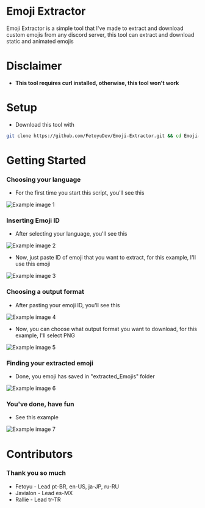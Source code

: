 # Emoji Extractor
Emoji Extractor is a simple tool that I've made to extract and download custom emojis from any discord server, this tool can extract and download static and animated emojis

# Disclaimer
- **This tool requires curl installed, otherwise, this tool won't work**

# Setup
- Download this tool with
```bash
git clone https://github.com/FetoyuDev/Emoji-Extractor.git && cd Emoji-Extractor && && sudo chmod +X init.sh && sh init.sh
```

# Getting Started
### Choosing your language
- For the first time you start this script, you'll see this

![Example image 1](https://cdn.discordapp.com/attachments/1315079883944099840/1315107617290588200/image.png?ex=675634e9&is=6754e369&hm=6c9df840ffd3b86cebec82184f2a2e17a4c57fd8b87bb542933888e15312fee4&)

### Inserting Emoji ID
- After selecting your language, you'll see this

![Example image 2](https://cdn.discordapp.com/attachments/1315079883944099840/1315111771509358672/image.png?ex=675638c7&is=6754e747&hm=fd703c17a59b95449dc50c591888bd18a77bedbb3b6bc84591063cb37d6fcff2&)

- Now, just paste ID of emoji that you want to extract, for this example, I'll use this emoji

![Example image 3](https://cdn.discordapp.com/attachments/1315079883944099840/1315113269056376842/image.png?ex=67563a2c&is=6754e8ac&hm=84b51cfd5e6ab49052f28d272fb4bd0d1c5d15e96d416e56fda9e79de9dec562&)

### Choosing a output format
- After pasting your emoji ID, you'll see this

![Example image 4](https://cdn.discordapp.com/attachments/1315079883944099840/1315113781612777673/image.png?ex=67563aa7&is=6754e927&hm=6483f9f52b72a7a35749ea62c84c4eec01165812d717704969ec7a8096d9cfa0&)

- Now, you can choose what output format you want to download, for this example, I'll select PNG

![Example image 5](https://cdn.discordapp.com/attachments/1315079883944099840/1315115355760496650/image.png?ex=67563c1e&is=6754ea9e&hm=6fb332e1e3c2ffe4551e607fa67bd5bdb97db0411d2953c58d5e2c85939d4ae7&)

### Finding your extracted emoji
- Done, you emoji has saved in "extracted_Emojis" folder

![Example image 6](https://cdn.discordapp.com/attachments/1315079883944099840/1315115086473596928/image.png?ex=67563bde&is=6754ea5e&hm=49ff77c593ba5c80a857364d7ae7edf443f1a8a4f54b7b776b0bbdc15251c8f8&)

### You've done, have fun
- See this example

![Example image 7](https://cdn.discordapp.com/attachments/1315079883944099840/1315115915461005344/extracted_857803527422083094.png?ex=67563ca3&is=6754eb23&hm=cdfe278ef9d71fe3fecdad4203f5f546bfbe177124d56fd67636be633fb37cce&)

# Contributors
### Thank you so much
- Fetoyu - Lead pt-BR, en-US, ja-JP, ru-RU
- Javialon - Lead es-MX
- Rallie - Lead tr-TR
